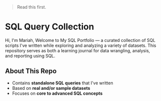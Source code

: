 > Read this first.
# SQL Query Collection

Hi, I'm Mariah, Welcome to My SQL Portfolio — a curated collection of SQL scripts I've written while exploring and analyzing a variety of datasets. This repository serves as both a learning journal for data wrangling, analysis, and reporting using SQL.

## About This Repo

- Contains **standalone SQL queries** that I've written
- Based on **real and/or sample datasets** 
- Focuses on **core to advanced SQL concepts**
